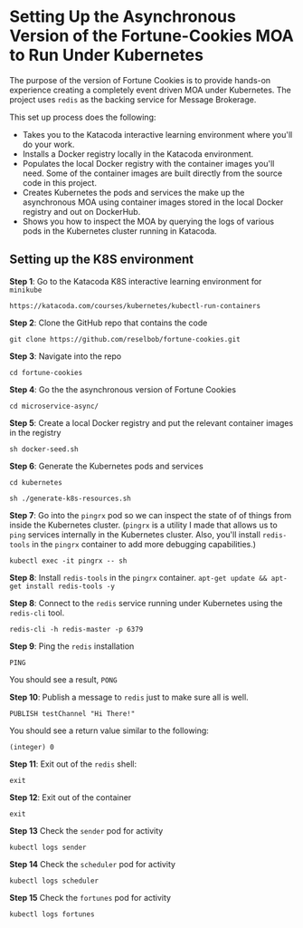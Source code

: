 # Setting Up the Asynchronous Version of the Fortune-Cookies MOA to Run Under Kubernetes

The purpose of the version of Fortune Cookies is to provide hands-on experience creating a completely event driven MOA
under Kubernetes. The project uses `redis` as the backing service for Message Brokerage.

This set up process does the following:

* Takes you to the Katacoda interactive learning environment where you'll do your work.
* Installs a Docker registry locally in the Katacoda environment.
* Populates the local Docker registry with the container images you'll need. Some of the container images are built directly from
the source code in this project.
* Creates Kubernetes the pods and services the make up the asynchronous MOA using container images
stored in the local Docker registry and out on DockerHub.
* Shows you how to inspect the MOA by querying the logs of various pods in the Kubernetes cluster running in Katacoda.

## Setting up the K8S environment

**Step 1**: Go to the Katacoda K8S interactive learning environment for `minikube`

`https://katacoda.com/courses/kubernetes/kubectl-run-containers`

**Step 2**: Clone the GitHub repo that contains the code

`git clone https://github.com/reselbob/fortune-cookies.git`

**Step 3**: Navigate into the repo

`cd fortune-cookies`

**Step 4**: Go the the asynchronous version of Fortune Cookies

`cd microservice-async/`

**Step 5**: Create a local Docker registry and put the relevant container images in the registry

`sh docker-seed.sh`

**Step 6**: Generate the Kubernetes pods and services

`cd kubernetes`

`sh ./generate-k8s-resources.sh`

**Step 7**: Go into the `pingrx` pod so we can inspect the state of of things from inside the Kubernetes cluster. 
(`pingrx` is a utility I made that allows us to `ping` services internally
in the Kubernetes cluster. Also, you'll install `redis-tools` in the `pingrx`
container to add more debugging capabilities.)


`kubectl exec -it pingrx -- sh`

**Step 8**: Install `redis-tools` in the `pingrx` container. 
`apt-get update && apt-get install redis-tools -y`

**Step 8**: Connect to the `redis` service running under Kubernetes using the `redis-cli` tool.

`redis-cli -h redis-master -p 6379`

**Step 9**: Ping the `redis` installation

`PING`

You should see a result, `PONG`

**Step 10**: Publish a message to `redis` just to make sure all is well.

`PUBLISH testChannel "Hi There!"`

You should see a return value similar to the following:

`(integer) 0`

**Step 11**: Exit out of the `redis` shell:

`exit`

**Step 12**: Exit out of the container

`exit`

**Step 13** Check the `sender` pod for activity

`kubectl logs sender`

**Step 14** Check the `scheduler` pod for activity

`kubectl logs scheduler`

**Step 15** Check the `fortunes` pod for activity

`kubectl logs fortunes`